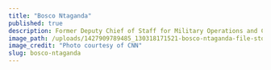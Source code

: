 ```yaml
---
title: "Bosco Ntaganda"
published: true
description: Former Deputy Chief of Staff for Military Operations and Commander of Operations of the Forces Patriotiques pour la Libération du Congo (Patriotic Forces for the Liberation of Congo, FPLC)
image_path: /uploads/1427909789485_130318171521-bosco-ntaganda-file-story-top.jpg
image_credit: "Photo courtesy of CNN"
slug: bosco-ntaganda
---
```


